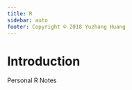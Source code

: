 ```yaml
---
title: R
sidebar: auto
footer: Copyright © 2018 Yuzhang Huang
---
```


# Introduction

Personal R Notes
